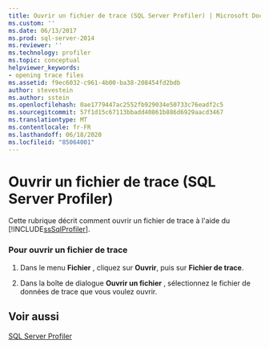 ```yaml
---
title: Ouvrir un fichier de trace (SQL Server Profiler) | Microsoft Docs
ms.custom: ''
ms.date: 06/13/2017
ms.prod: sql-server-2014
ms.reviewer: ''
ms.technology: profiler
ms.topic: conceptual
helpviewer_keywords:
- opening trace files
ms.assetid: f9ec6032-c961-4b00-ba38-208454fd2bdb
author: stevestein
ms.author: sstein
ms.openlocfilehash: 0ae1779447ac2552fb929034e50733c76eadf2c5
ms.sourcegitcommit: 57f1d15c67113bbadd40861b886d6929aacd3467
ms.translationtype: MT
ms.contentlocale: fr-FR
ms.lasthandoff: 06/18/2020
ms.locfileid: "85064001"
---
```

# <a name="open-a-trace-file-sql-server-profiler"></a>Ouvrir un fichier de trace (SQL Server Profiler)
  Cette rubrique décrit comment ouvrir un fichier de trace à l'aide du [!INCLUDE[ssSqlProfiler](../../includes/sssqlprofiler-md.md)].  
  
### <a name="to-open-a-trace-file"></a>Pour ouvrir un fichier de trace  
  
1.  Dans le menu **Fichier** , cliquez sur **Ouvrir**, puis sur **Fichier de trace**.  
  
2.  Dans la boîte de dialogue **Ouvrir un fichier** , sélectionnez le fichier de données de trace que vous voulez ouvrir.  
  
## <a name="see-also"></a>Voir aussi  
 [SQL Server Profiler](sql-server-profiler.md)  
  
  
